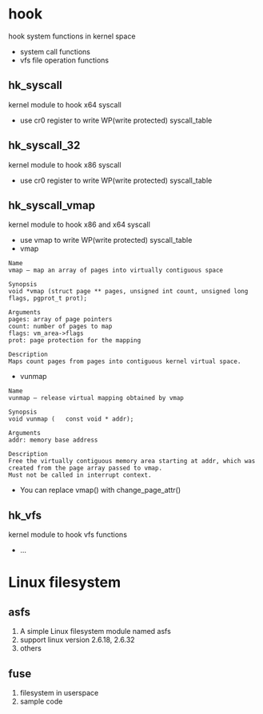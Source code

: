# hook
hook system functions in kernel space
- system call functions
- vfs file operation functions

## hk_syscall
kernel module to hook x64 syscall
- use cr0 register to write WP(write protected) syscall_table

## hk_syscall_32
kernel module to hook x86 syscall
- use cr0 register to write WP(write protected) syscall_table

## hk_syscall_vmap
kernel module to hook x86 and x64 syscall
- use vmap to write WP(write protected) syscall_table
- vmap
```
Name
vmap — map an array of pages into virtually contiguous space

Synopsis
void *vmap (struct page ** pages, unsigned int count, unsigned long flags, pgprot_t prot);
 
Arguments
pages: array of page pointers
count: number of pages to map
flags: vm_area->flags
prot: page protection for the mapping

Description
Maps count pages from pages into contiguous kernel virtual space.
```
- vunmap
```
Name
vunmap — release virtual mapping obtained by vmap

Synopsis
void vunmap (	const void * addr);
 
Arguments
addr: memory base address

Description
Free the virtually contiguous memory area starting at addr, which was created from the page array passed to vmap.  
Must not be called in interrupt context.
```
- You can replace vmap() with change_page_attr()

## hk_vfs
kernel module to hook vfs functions
-  ...

# Linux filesystem
## asfs
1. A simple Linux filesystem module named asfs
2. support linux version 2.6.18, 2.6.32
3. others

## fuse
1. filesystem in userspace
2. sample code

